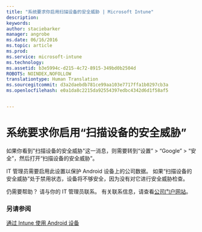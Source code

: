 ```yaml
---
title: "系统要求你启用扫描设备的安全威胁 | Microsoft Intune"
description: 
keywords: 
author: staciebarker
manager: angrobe
ms.date: 06/16/2016
ms.topic: article
ms.prod: 
ms.service: microsoft-intune
ms.technology: 
ms.assetid: b3e5994c-d215-4c72-8915-349bd0b2504d
ROBOTS: NOINDEX,NOFOLLOW
translationtype: Human Translation
ms.sourcegitcommit: d3a2daebdb781ce99aa103e7717ffa1b0297cb3a
ms.openlocfilehash: e0a1da8c2215da92554397edbc4342d6d1f58af5


---
```


# 系统要求你启用“扫描设备的安全威胁”

 如果你看到"扫描设备的安全威胁"这一消息，则需要转到“设置” > “Google” > “安全”，然后打开“扫描设备的安全威胁”。

IT 管理员需要启用此设置以保护 Android 设备上的公司数据。 如果“扫描设备的安全威胁”处于禁用状态，设备将不够安全，因为没有对它进行安全威胁检查。

仍需要帮助？ 请与你的 IT 管理员联系。 有关联系信息，请查看[公司门户网站](http://portal.manage.microsoft.com)。

### 另请参阅
[通过 Intune 使用 Android 设备](using-your-android-device-with-intune.md)



<!--HONumber=Aug16_HO4-->



